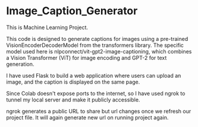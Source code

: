 # Image_Caption_Generator
This is Machine Learning Project.

This code is designed to generate captions for images using a pre-trained VisionEncoderDecoderModel from the transformers library. The specific model used here is nlpconnect/vit-gpt2-image-captioning, which combines a Vision Transformer (ViT) for image encoding and GPT-2 for text generation.

I have used Flask to build a web application where users can upload an image, and the caption is displayed on the same page.

Since Colab doesn't expose ports to the internet, so I have used ngrok to tunnel my local server and make it publicly accessible.

ngrok generates a public URL to share but url changes once we refresh our project file. It will again generate new url on running project again.
